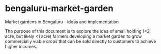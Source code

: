 # bengaluru-market-garden

Market gardens in Bengaluru - ideas and implementation

The purpose of this document is to explore the idea of small holding (<2 acre, but likely <1 acre) farmers developing a market garden to grow commercially viable crops that can be sold directly to customers to achieve higher incomes.
